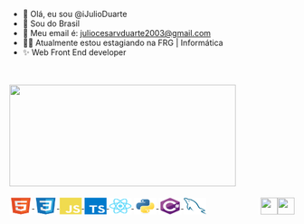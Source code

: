 - 👋 Olá, eu sou @iJulioDuarte
- 🌅 Sou do Brasil
- 📩 Meu email é: juliocesarvduarte2003@gmail.com
- 👨‍💻 Atualmente estou estagiando na FRG | Informática
- ✨ Web Front End developer


<div>
<br>
<br>
<a href="https://github.com/iJulioDuarte">
  <img height="180px" width="400em" src="https://github-readme-stats.vercel.app/api/top-langs/?username=iJulioDuarte&layout=compact&langs_count=7&theme=github_dark"/>
</div>



<div style="display: inline_block"><br>
  <img align="center" alt="Rafa-HTML" height="30" width="40" src="https://raw.githubusercontent.com/devicons/devicon/master/icons/html5/html5-original.svg">
  <img align="center" alt="Rafa-CSS" height="30" width="40" src="https://raw.githubusercontent.com/devicons/devicon/master/icons/css3/css3-original.svg">
  <img align="center" alt="Rafa-Js" height="30" width="40" src="https://raw.githubusercontent.com/devicons/devicon/master/icons/javascript/javascript-plain.svg">
  <img align="center" alt="Rafa-Ts" height="30" width="40" src="https://raw.githubusercontent.com/devicons/devicon/master/icons/typescript/typescript-plain.svg">
  <img align="center" alt="Rafa-React" height="30" width="40" src="https://raw.githubusercontent.com/devicons/devicon/master/icons/react/react-original.svg">
  <img align="center" alt="Rafa-Python" height="30" width="40" src="https://raw.githubusercontent.com/devicons/devicon/master/icons/python/python-original.svg">
  <img align="center" alt="Rafa-Csharp" height="30" width="40" src="https://raw.githubusercontent.com/devicons/devicon/master/icons/csharp/csharp-original.svg">
  <img align="center" alt="MySQL-icon" height="30" width="40" src="https://raw.githubusercontent.com/devicons/devicon/master/icons/mysql/mysql-original.svg"

  <div> 
  <a href="https://www.instagram.com/ijulio.duarte/" target="_blank"><img align="right" height="30" width="30" src="https://cdn-icons-png.flaticon.com/512/1384/1384015.png" target="_blank"></a> 
  <a href="https://www.linkedin.com/in/julio-duarte-28b67423a/" target="_blank"><img align="right" height="30" width="30" src="https://cdn-icons-png.flaticon.com/512/145/145807.png" target="_blank"></a> 
  </div>
</div>

